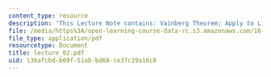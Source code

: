 ```yaml
---
content_type: resource
description: 'This Lecture Note contains: Vainberg Theorem; Apply to L.E.'
file: /media/https%3A/open-learning-course-data-rc.s3.amazonaws.com/16-225-computational-mechanics-of-materials-fall-2003/136afcbdb69f51abbd68ce37c19a16c8_lecture_02.pdf
file_type: application/pdf
resourcetype: Document
title: lecture_02.pdf
uid: 136afcbd-b69f-51ab-bd68-ce37c19a16c8
---
```

